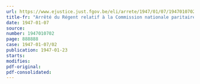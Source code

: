 ```yaml
---
url: https://www.ejustice.just.fgov.be/eli/arrete/1947/01/07/1947010702/justel
title-fr: "Arrêté du Régent relatif à la Commission nationale paritaire de l'industrie des ports"
date: 1947-01-07
source:
number: 1947010702
page: 888888
case: 1947-01-07/02
publication: 1947-01-23
starts:
modifies:
pdf-original:
pdf-consolidated:
---
```


